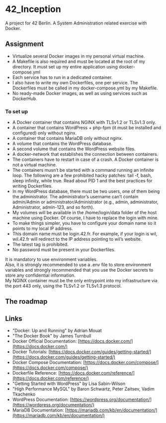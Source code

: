 # 42_Inception
A project for 42 Berlin. A System Administration related exercise with Docker.

## Assignment
- Virtualize several Docker images in my personal virtual machine.  
- A Makefile is also required and must be located at the root of my directory. It must set up my entire application using docker-compose.yml
- Each service has to run in a dedicated container.
- I also have to write my own Dockerfiles, one per service. The Dockerfiles must be called in my docker-compose.yml by my Makefile.
- No ready-made Docker images, as well as using services such as DockerHub.

### To set up
- A Docker container that contains NGINX with TLSv1.2 or TLSv1.3 only.
- A container that contains WordPress + php-fpm (it must be installed and configured) only without nginx.
- A container that contains MariaDB only without nginx.
- A volume that contains the WordPress database.
- A second volume that contains the WordPress website files.
- A docker-network that establishes the connection between containers.
- The containers have to restart in case of a crash. A Docker container is not a virtual machine. 
- The containers musn’t be started with a command running an infinite loop.  The following are a few prohibited hacky patches: tail -f, bash, sleep infinity, while true.  Read about PID 1 and the best practices for writing Dockerfiles.
- In my WordPress database, there must be two users, one of them being the administrator.  The administrator’s username can’t contain admin/Admin or administrator/Administrator (e.g., admin, administrator, Administrator, admin-123, and so forth).
- My volumes will be available in the /home/login/data folder of the host machine using Docker. Of course, I have to replace the login with mine.
- To make things simpler, you have to configure your domain name so it points to my local IP address.  
- This domain name must be login.42.fr. For example, if your login is wil, wil.42.fr will redirect to the IP address pointing to wil’s website.
- The latest tag is prohibited.
- No password must be present in your Dockerfiles.

It is mandatory to use environment variables.  
Also, it is strongly recommended to use a .env file to store environment variables and strongly recommended that you use the Docker secrets to store any confidential information.   
My NGINX container must be the only entrypoint into my infrastructure via the port 443 only, using the TLSv1.2 or TLSv1.3 protocol.  

## The roadmap 



## Links
- "Docker: Up and Running" by Adrian Mouat   
- "The Docker Book" by James Turnbull  
- Docker Official Documentation: [https://docs.docker.com/](https://docs.docker.com/)  
- Docker Tutorials: [https://docs.docker.com/guides/getting-started/](https://docs.docker.com/guides/getting-started/)  
- Docker Compose Documentation: [https://docs.docker.com/compose/](https://docs.docker.com/compose/)  
- Dockerfile Reference: [https://docs.docker.com/reference/](https://docs.docker.com/reference/)  
- "Getting Started with WordPress" by Lisa Sabin-Wilson  
- "High Performance MySQL" by Baron Schwartz, Peter Zaitsev, Vadim Tkachenko  
- WordPress Documentation: [https://wordpress.org/documentation/](https://wordpress.org/documentation/)  
- MariaDB Documentation: [https://mariadb.com/kb/en/documentation/](https://mariadb.com/kb/en/documentation/)  
  
